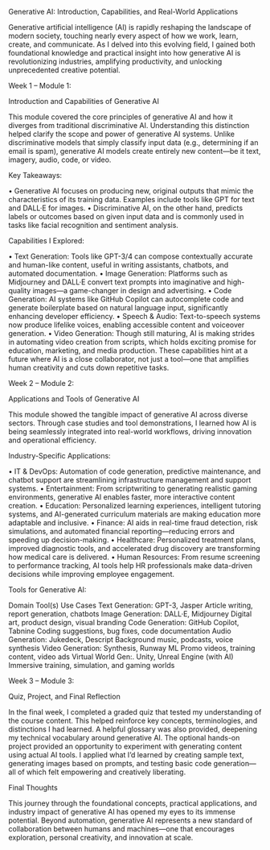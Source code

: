 Generative AI: Introduction, Capabilities, and Real-World Applications

Generative artificial intelligence (AI) is rapidly reshaping the landscape of modern society, touching nearly every aspect of how we work, learn, create, and communicate. As I delved into this evolving field, I gained both foundational knowledge and practical insight into how generative AI is revolutionizing industries, amplifying productivity, and unlocking unprecedented creative potential.

Week 1 – Module 1:

Introduction and Capabilities of Generative AI

This module covered the core principles of generative AI and how it diverges from traditional discriminative AI. Understanding this distinction helped clarify the scope and power of generative AI systems. Unlike discriminative models that simply classify input data (e.g., determining if an email is spam), generative AI models create entirely new content—be it text, imagery, audio, code, or video.

Key Takeaways:

•	Generative AI focuses on producing new, original outputs that mimic the characteristics of its training data. Examples include tools like GPT for text and DALL·E for images.
•	Discriminative AI, on the other hand, predicts labels or outcomes based on given input data and is commonly used in tasks like facial recognition and sentiment analysis.

Capabilities I Explored:

•	Text Generation: Tools like GPT-3/4 can compose contextually accurate and human-like content, useful in writing assistants, chatbots, and automated documentation.
•	Image Generation: Platforms such as Midjourney and DALL·E convert text prompts into imaginative and high-quality images—a game-changer in design and advertising.
•	Code Generation: AI systems like GitHub Copilot can autocomplete code and generate boilerplate based on natural language input, significantly enhancing developer efficiency.
•	Speech & Audio: Text-to-speech systems now produce lifelike voices, enabling accessible content and voiceover generation.
•	Video Generation: Though still maturing, AI is making strides in automating video creation from scripts, which holds exciting promise for education, marketing, and media production.
These capabilities hint at a future where AI is a close collaborator, not just a tool—one that amplifies human creativity and cuts down repetitive tasks.

Week 2 – Module 2: 

Applications and Tools of Generative AI

This module showed the tangible impact of generative AI across diverse sectors. Through case studies and tool demonstrations, I learned how AI is being seamlessly integrated into real-world workflows, driving innovation and operational efficiency.

Industry-Specific Applications:

•	IT & DevOps: Automation of code generation, predictive maintenance, and chatbot support are streamlining infrastructure management and support systems.
•	Entertainment: From scriptwriting to generating realistic gaming environments, generative AI enables faster, more interactive content creation.
•	Education: Personalized learning experiences, intelligent tutoring systems, and AI-generated curriculum materials are making education more adaptable and inclusive.
•	Finance: AI aids in real-time fraud detection, risk simulations, and automated financial reporting—reducing errors and speeding up decision-making.
•	Healthcare: Personalized treatment plans, improved diagnostic tools, and accelerated drug discovery are transforming how medical care is delivered.
•	Human Resources: From resume screening to performance tracking, AI tools help HR professionals make data-driven decisions while improving employee engagement.

Tools for Generative AI:

Domain	Tool(s)	Use Cases
Text Generation:	GPT-3, Jasper	Article writing, report generation, chatbots
Image Generation:	DALL·E, Midjourney	Digital art, product design, visual branding
Code Generation:	GitHub Copilot, Tabnine	Coding suggestions, bug fixes, code documentation
Audio Generation:	Jukedeck, Descript	Background music, podcasts, voice synthesis
Video Generation:	Synthesis, Runway ML	Promo videos, training content, video ads
Virtual World Gen:.	Unity, Unreal Engine (with AI)	Immersive training, simulation, and gaming worlds

Week 3 – Module 3: 

Quiz, Project, and Final Reflection

In the final week, I completed a graded quiz that tested my understanding of the course content. This helped reinforce key concepts, terminologies, and distinctions I had learned. A helpful glossary was also provided, deepening my technical vocabulary around generative AI.
The optional hands-on project provided an opportunity to experiment with generating content using actual AI tools. I applied what I’d learned by creating sample text, generating images based on prompts, and testing basic code generation—all of which felt empowering and creatively liberating.

Final Thoughts

This journey through the foundational concepts, practical applications, and industry impact of generative AI has opened my eyes to its immense potential. Beyond automation, generative AI represents a new standard of collaboration between humans and machines—one that encourages exploration, personal creativity, and innovation at scale.
